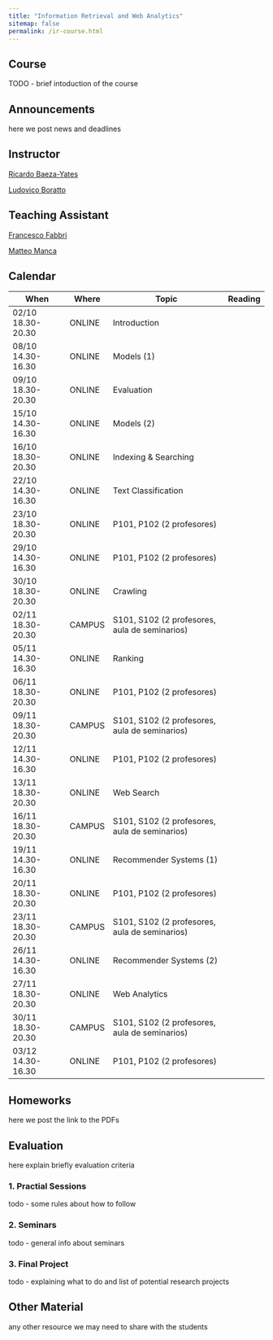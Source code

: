 ```yaml
---
title: "Information Retrieval and Web Analytics"
sitemap: false
permalink: /ir-course.html
---
```


## Course
TODO - brief intoduction of the course

## Announcements
here we post news and deadlines

## Instructor

[Ricardo Baeza-Yates](http://www.baeza.cl/)

[Ludovico Boratto](https://www.ludovicoboratto.com/)

## Teaching Assistant

[Francesco Fabbri](frafabbri.github.io)

[Matteo Manca](https://www.linkedin.com/in/matteo-manca-72712820/)


## Calendar


| **When**              | **Where**  | **Topic**                                         | **Reading** |
|-------------------|--------|-----------------------------------------------|----------|
| 02/10 18.30-20.30 | ONLINE | Introduction                                  |          |
| 08/10 14.30-16.30 | ONLINE | Models (1)                                    |          |
| 09/10 18.30-20.30 | ONLINE | Evaluation                                    |          |
| 15/10 14.30-16.30 | ONLINE | Models (2)                                    |          |
| 16/10 18.30-20.30 | ONLINE | Indexing & Searching                          |          |
| 22/10 14.30-16.30 | ONLINE | Text Classification                           |          |
| 23/10 18.30-20.30 | ONLINE | P101, P102 (2 profesores)                     |          |
| 29/10 14.30-16.30 | ONLINE | P101, P102 (2 profesores)                     |          |
| 30/10 18.30-20.30 | ONLINE | Crawling                                      |          |
| 02/11 18.30-20.30 | CAMPUS | S101, S102 (2 profesores, aula de seminarios) |          |
| 05/11 14.30-16.30 | ONLINE | Ranking                                       |          |
| 06/11 18.30-20.30 | ONLINE | P101, P102 (2 profesores)                     |          |
| 09/11 18.30-20.30 | CAMPUS | S101, S102 (2 profesores, aula de seminarios) |          |
| 12/11 14.30-16.30 | ONLINE | P101, P102 (2 profesores)                     |          |
| 13/11 18.30-20.30 | ONLINE | Web Search                                    |          |
| 16/11 18.30-20.30 | CAMPUS | S101, S102 (2 profesores, aula de seminarios) |          |
| 19/11 14.30-16.30 | ONLINE | Recommender Systems (1)                       |          |
| 20/11 18.30-20.30 | ONLINE | P101, P102 (2 profesores)                     |          |
| 23/11 18.30-20.30 | CAMPUS | S101, S102 (2 profesores, aula de seminarios) |          |
| 26/11 14.30-16.30 | ONLINE | Recommender Systems (2)                       |          |
| 27/11 18.30-20.30 | ONLINE | Web Analytics                                 |          |
| 30/11 18.30-20.30 | CAMPUS | S101, S102 (2 profesores, aula de seminarios) |          |
| 03/12 14.30-16.30 | ONLINE | P101, P102   (2 profesores)                   |          |


## Homeworks
here we post the link to the PDFs


## Evaluation
here explain briefly evaluation criteria


### 1. Practial Sessions
todo - some rules about how to follow

### 2. Seminars 
todo - general info about seminars

### 3. Final Project
todo - explaining what to do and list of potential research projects 

## Other Material

any other resource we may need to share with the students
